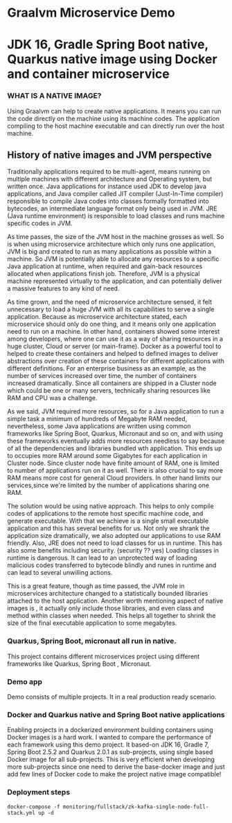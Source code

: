 # Graalvm Microservice Demo

# JDK 16, Gradle Spring Boot native, Quarkus native image using Docker and container microservice

### WHAT IS A NATIVE IMAGE? 
Using Graalvm can help to create native applications.
It means you can run the code directly on the machine using its machine codes.
The application compiling to the host machine executable and can directly run over the host machine.

## History of native images and JVM perspective
Traditionally applications required to be multi-agent, means running on multiple machines 
with different architecture and Operating system, but written once. 
Java applications for instance used JDK to develop java applications, and Java compiler 
called JIT compiler (Just-In-Time compiler) responsible to compile Java codes into 
classes formally formatted into bytecodes, an intermediate language format only being
used in JVM. JRE (Java runtime environment) is responsible to load classes and runs 
machine specific codes in JVM. 

As time passes, the size of the JVM host in the machine grosses as well.
So is when using microservice architecture which only runs one application,
JVM is big and created to run as many applications as possible within a machine.
So JVM is potentially able to allocate any resources to a specific Java application
at runtime, when required and gain-back resources allocated when applications finish job.
Therefore, JVM is a physical machine represented virtually to the application,
and can potentially deliver a massive features to any kind of need.

As time grown, and the need of microservice architecture sensed,
it felt unnecessary to load a huge JVM with all its capabilities to serve a single application.
Because as microservice architecture stated, each microservice should only do one thing,
and it means only one application need to run on a machine.
In other hand, containers showed some interest among developers,
where one can use it as a way of sharing resources in a huge cluster, Cloud or server (or main-frame).
Docker as a powerful tool to helped to create these containers and helped to defined images to deliver
abstractions over creation of these containers for different applications with different definitions.
For an enterprise business as an example, as the number of services increased over time, the number of containers 
increased dramatically. Since all containers are shipped in a Cluster node which could be 
one or many servers, technically sharing resources like RAM and CPU was a challenge.

As we said, JVM required more resources, so for a Java application to run a simple 
task a minimum of hundreds of Megabyte RAM needed, nevertheless, some Java applications 
are written using common frameworks like Spring Boot, Quarkus, Micronaut and so on,
and with using these frameworks eventually adds more resources needless to say because of all the dependencies and libraries bundled wth application.
This ends up to occupies more RAM around some Gigabytes for each application in Cluster node.
Since cluster node have finite amount of RAM, one is limited to number of applications 
run on it as well. There is also crucial to say more RAM means more cost for general Cloud providers. 
In other hand limits our services,since we're limited by the number of applications sharing one RAM. 

The solution would be using native approach. This helps to only compile codes of applications
to the remote host specific machine code, and generate executable.
With that we achieve is a single small executable application and this has several benefits for us.
Not only we shrank the application size dramatically, we also adopted our applications 
to use RAM friendly. Also, JRE does not need to load classes for us in runtime.
This has also some benefits including security. (security ?? yes)
Loading classes in runtime is dangerous. It can lead to an unprotected way of 
loading malicious codes transferred to bytecode blindly and runes in runtime 
and can lead to several unwilling actions. 

This is a great feature, though as time passed, the JVM role in microservices architecture changed 
to a statistically bounded libraries attached to the host application.
Another worth mentioning aspect of  native images is , it actually only include those libraries, and even class and method within 
classes when needed. This helps all together to shrink the size of the final executable application
to some megabytes.

### Quarkus, Spring Boot, micronaut all run in native.
This project contains different microservices project using different frameworks like Quarkus, Spring Boot , Micronaut.

### Demo app
Demo consists of multiple projects. It in a real production ready scenario.

### Docker and Quarkus native and Spring Boot native applications
Enabling projects in a dockerized environment building containers using Docker images
is a hard work. I wanted to compare the performance of each framework using this
demo project. It based-on JDK 16, Gradle 7, Spring Boot 2.5.2 and Quarkus 2.0.1
as sub-projects, using single based Docker image for all sub-projects.
This is very efficient when developing more sub-projects since one need
to derive the base-docker image and just add few lines of Docker code to 
make the project native image compatible!

### Deployment steps

```
docker-compose -f monitoring/fullstack/zk-kafka-single-node-full-stack.yml up -d
```


